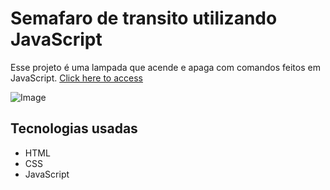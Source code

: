 # Semafaro de transito utilizando JavaScript

Esse projeto é uma lampada que acende e apaga com comandos feitos em JavaScript.
[Click here to access](https://chhenriquee.github.io/lampada-js/)


![Image](https://github.com/user-attachments/assets/68497bbb-3514-489f-b37c-e5d881889d8c)


## Tecnologias usadas

- HTML
- CSS
- JavaScript
